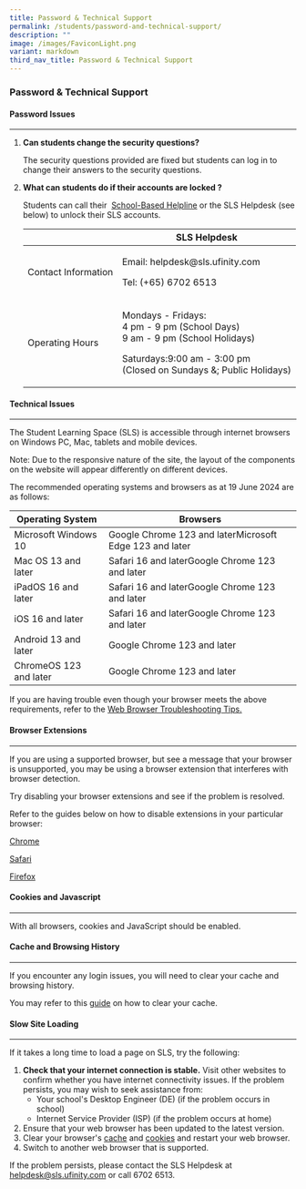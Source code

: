 ```yaml
---
title: Password & Technical Support
permalink: /students/password-and-technical-support/
description: ""
image: /images/FaviconLight.png
variant: markdown
third_nav_title: Password & Technical Support
---
```

<h3>Password &amp; Technical Support</h3>
<h4><span data-token-index="0">Password Issues</span></h4>
<hr>
<ol>
<li>
<p><strong>Can students change the security questions?</strong></p>
<p>The security questions provided are fixed but students can log in to change their answers to the security questions.</p>
</li>
<li>
<p><strong>What can students do if their accounts are locked ?</strong></p>
<p>Students can call their&nbsp; <a href="/login-troubleshooting/get-help/get-help-from-your-school/">School-Based Helpline</a> or the SLS Helpdesk (see below) to unlock their SLS accounts.</p>
<table>
<thead>
<tr>
	<th></th>
<th>SLS Helpdesk</th>
</tr>
</thead>
<tbody>
<tr>
<td>Contact Information</td>
<td><p>Email: helpdesk@sls.ufinity.com</p>
	<p>Tel: (+65) 6702 6513</p></td>
</tr>
<tr>
<td>Operating Hours</td>
<td><p>Mondays - Fridays:
	<br>4 pm - 9 pm (School Days)
	<br>9 am - 9 pm (School Holidays)</p>
	<p>Saturdays:9:00 am - 3:00 pm 
		<br>(Closed on Sundays &amp;; Public Holidays)</p></td>
</tr>
</tbody>
</table>
</li>
</ol>
<h4>Technical Issues</h4>
<hr>
<p>The Student Learning Space (SLS) is accessible through internet browsers on Windows PC, Mac, tablets and mobile devices.</p>
<p>Note: Due to the responsive nature of the site, the layout of the components on the website will appear differently on different devices.</p>
<p>The recommended operating systems and browsers as at 19 June 2024 are as follows:</p>
<table>
<thead>
<tr>
<th>Operating System</th>
<th>Browsers</th>
</tr>
</thead>
<tbody>
<tr>
<td>Microsoft Windows 10</td>
<td>Google Chrome 123 and laterMicrosoft Edge 123 and later</td>
</tr>
<tr>
<td>Mac OS 13 and later</td>
<td>Safari 16 and laterGoogle Chrome 123 and later</td>
</tr>
<tr>
<td>iPadOS 16 and later</td>
<td>Safari 16 and laterGoogle Chrome 123 and later</td>
</tr>
<tr>
<td>iOS 16 and later</td>
<td>Safari 16 and laterGoogle Chrome 123 and later</td>
</tr>
<tr>
<td>Android 13 and later</td>
<td>Google Chrome 123 and later</td>
</tr>
<tr>
<td>ChromeOS 123 and later</td>
<td>Google Chrome 123 and later</td>
</tr>
</tbody>
</table>
<p>If you are having trouble even though your browser meets the above requirements, refer to the&nbsp;<a href="https://www.learning.moe.edu.sg/login-troubleshooting/technical-issues/web-browser-troubleshooting-tips/">Web Browser Troubleshooting Tips.</a></p>
<h4>Browser Extensions</h4>
<hr>
<p>If you are using a supported browser, but see a message that your browser is unsupported, you may be using a browser extension that interferes with browser detection.</p>
<p>Try disabling your browser extensions and see if the problem is resolved.</p>
<p>Refer to the guides below on how to disable extensions in your particular browser:</p>
<p><a href="https://support.google.com/chrome_webstore/answer/2664769">Chrome</a></p>
<p><a href="https://support.apple.com/en-us/HT203051">Safari</a></p>
<p><a href="https://support.mozilla.org/en-US/kb/disable-or-remove-add-ons">Firefox</a></p>
<h4>Cookies and Javascript</h4>
<hr>
<p>With all browsers, cookies and JavaScript should be enabled.</p>
<h4>Cache and Browsing History</h4>
<hr>
<p>If you encounter any login issues, you will need to clear your cache and browsing history.</p>
<p>You may refer to this&nbsp;<a href="https://www.learning.moe.edu.sg/files/Login%20Troubleshooting/Clear-Cache.pdf">guide</a>&nbsp;on how to clear your cache.</p>
<h4>Slow Site Loading</h4>
<hr>
<p>If it takes a long time to load a page on SLS, try the following:</p>
<ol>
<li><strong>Check that your internet connection is stable.</strong>&nbsp;Visit other websites to confirm whether you have internet connectivity issues. If the problem persists, you may wish to seek assistance from:
<ul>
<li>Your school's Desktop Engineer (DE) (if the problem occurs in school)</li>
<li>Internet Service Provider (ISP) (if the problem occurs at home)</li>
</ul>
</li>
<li>Ensure that your web browser has been updated to the latest version.</li>
<li>Clear your browser's&nbsp;<a href="https://www.wikihow.com/Clear-Your-Browser%27s-Cache">cache</a>&nbsp;and&nbsp;<a href="https://www.wikihow.com/Clear-Your-Browser%27s-Cookies">cookies</a>&nbsp;and restart your web browser.</li>
<li>Switch to another web browser that is supported.</li>
</ol>
<p>If the problem persists, please contact the SLS Helpdesk at <a href="mailto:helpdesk@sls.ufinity.com">helpdesk@sls.ufinity.com</a> or call 6702 6513.</p>
<p>&nbsp;</p>